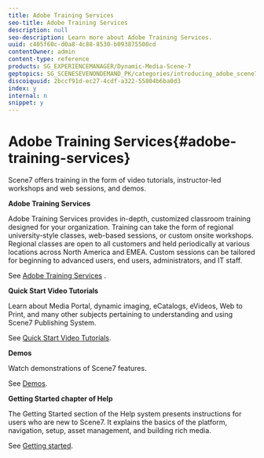 ```yaml
---
title: Adobe Training Services
seo-title: Adobe Training Services
description: null
seo-description: Learn more about Adobe Training Services.
uuid: c405f60c-d0a8-4c88-8530-b093875500cd
contentOwner: admin
content-type: reference
products: SG_EXPERIENCEMANAGER/Dynamic-Media-Scene-7
geptopics: SG_SCENESEVENONDEMAND_PK/categories/introducing_adobe_scene7
discoiquuid: 2bccf91d-ec27-4cdf-a322-55804b6ba0d3
index: y
internal: n
snippet: y
---
```


# Adobe Training Services{#adobe-training-services}

Scene7 offers training in the form of video tutorials, instructor-led workshops and web sessions, and demos.

**Adobe Training Services**

Adobe Training Services provides in-depth, customized classroom training designed for your organization. Training can take the form of regional university-style classes, web-based sessions, or custom onsite workshops. Regional classes are open to all customers and held periodically at various locations across North America and EMEA. Custom sessions can be tailored for beginning to advanced users, end users, administrators, and IT staff.

See [Adobe Training Services](https://training.adobe.com/training.html) [](https://www.adobe.com/go/learn_sc7_trainingrequest_en).

**Quick Start Video Tutorials**

Learn about Media Portal, dynamic imaging, eCatalogs, eVideos, Web to Print, and many other subjects pertaining to understanding and using Scene7 Publishing System.

See [Quick Start Video Tutorials](https://marketing.adobe.com/resources/help/en_US/home/index.html#Scene7).

**Demos**

Watch demonstrations of Scene7 features.

See [Demos](https://www.adobe.com/solutions/web-experience-management/rich-media-assets-demos.html).

**Getting Started chapter of Help**

The Getting Started section of the Help system presents instructions for users who are new to Scene7. It explains the basics of the platform, navigation, setup, asset management, and building rich media.

See [Getting started](scene7-platform-overview.md).